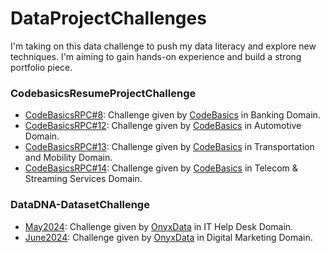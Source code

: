 # DataProjectChallenges
I'm taking on this data challenge to push my data literacy and explore new techniques. I'm aiming to gain hands-on experience and build a strong portfolio piece.

### CodebasicsResumeProjectChallenge

- [CodeBasicsRPC#8](https://github.com/SSonwane26/DataProjectChallenges/blob/main/CodeBasicsResumeProjectChallenge%238/README.md#code-resume-project-challenge-8): Challenge given by [CodeBasics](https://codebasics.io/challenge/codebasics-resume-project-challenge) in Banking Domain.
- [CodeBasicsRPC#12](https://github.com/SSonwane26/DataProjectChallenges/blob/main/CodeBasicsResumeProjectChallenge%2312/README.md#codebasics-resume-project-challenge-12): Challenge given by [CodeBasics](https://codebasics.io/challenge/codebasics-resume-project-challenge) in Automotive Domain.
- [CodeBasicsRPC#13](https://github.com/SSonwane26/DataProjectChallenges/blob/main/CodeBasicsResumeProjectChallenge%2313/README.md#codebasics-resume-project-challenge-13): Challenge given by [CodeBasics](https://codebasics.io/challenge/codebasics-resume-project-challenge) in Transportation and Mobility Domain.
- [CodeBasicsRPC#14](https://github.com/SSonwane26/DataProjectChallenges/blob/main/CodeBasicsResumeProjectChallenge%2314/README.md#codebasics-resume-project-challenge-14): Challenge given by [CodeBasics](https://codebasics.io/challenge/codebasics-resume-project-challenge) in Telecom & Streaming Services Domain.

### DataDNA-DatasetChallenge

- [May2024](https://github.com/SSonwane26/DataProjectChallenges/blob/main/May%202024%20-%20Technical%20Support/README.md#onxy-data-project-challenge-may2024): Challenge given by [OnyxData](https://onyxdata.co.uk/data-dna-dataset-challenge/) in IT Help Desk Domain.
- [June2024](https://github.com/SSonwane26/DataProjectChallenges/blob/main/June%202024%20-%20Marketing%20Campaign/README.md#onxy-data-project-challenge-june2024): Challenge given by [OnyxData](https://onyxdata.co.uk/data-dna-dataset-challenge/) in Digital Marketing Domain.

